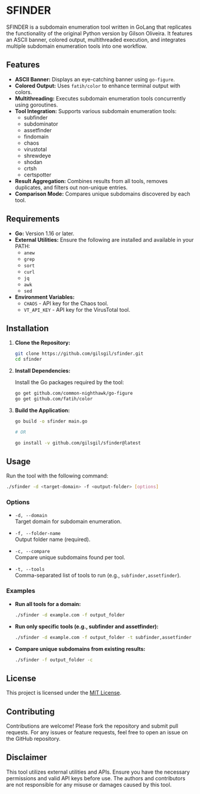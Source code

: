 # SFINDER

SFINDER is a subdomain enumeration tool written in GoLang that replicates the functionality of the original Python version by Gilson Oliveira. It features an ASCII banner, colored output, multithreaded execution, and integrates multiple subdomain enumeration tools into one workflow.

## Features

- **ASCII Banner:** Displays an eye-catching banner using `go-figure`.
- **Colored Output:** Uses `fatih/color` to enhance terminal output with colors.
- **Multithreading:** Executes subdomain enumeration tools concurrently using goroutines.
- **Tool Integration:** Supports various subdomain enumeration tools:
  - subfinder
  - subdominator
  - assetfinder
  - findomain
  - chaos
  - virustotal
  - shrewdeye
  - shodan
  - crtsh
  - certspotter
- **Result Aggregation:** Combines results from all tools, removes duplicates, and filters out non-unique entries.
- **Comparison Mode:** Compares unique subdomains discovered by each tool.

## Requirements

- **Go:** Version 1.16 or later.
- **External Utilities:** Ensure the following are installed and available in your PATH:
  - `anew`
  - `grep`
  - `sort`
  - `curl`
  - `jq`
  - `awk`
  - `sed`
- **Environment Variables:**
  - `CHAOS` - API key for the Chaos tool.
  - `VT_API_KEY` - API key for the VirusTotal tool.

## Installation

1. **Clone the Repository:**

   ```bash
   git clone https://github.com/gilsgil/sfinder.git
   cd sfinder
   ```

2. **Install Dependencies:**

   Install the Go packages required by the tool:

   ```bash
   go get github.com/common-nighthawk/go-figure
   go get github.com/fatih/color
   ```

3. **Build the Application:**

   ```bash
   go build -o sfinder main.go

   # OR

   go install -v github.com/gilsgil/sfinder@latest
   ```

## Usage

Run the tool with the following command:

```bash
./sfinder -d <target-domain> -f <output-folder> [options]
```

### Options

- `-d, --domain`  
  Target domain for subdomain enumeration.

- `-f, --folder-name`  
  Output folder name (required).

- `-c, --compare`  
  Compare unique subdomains found per tool.

- `-t, --tools`  
  Comma-separated list of tools to run (e.g., `subfinder,assetfinder`).

### Examples

- **Run all tools for a domain:**

  ```bash
  ./sfinder -d example.com -f output_folder
  ```

- **Run only specific tools (e.g., subfinder and assetfinder):**

  ```bash
  ./sfinder -d example.com -f output_folder -t subfinder,assetfinder
  ```

- **Compare unique subdomains from existing results:**

  ```bash
  ./sfinder -f output_folder -c
  ```

## License

This project is licensed under the [MIT License](LICENSE).

## Contributing

Contributions are welcome! Please fork the repository and submit pull requests. For any issues or feature requests, feel free to open an issue on the GitHub repository.

## Disclaimer

This tool utilizes external utilities and APIs. Ensure you have the necessary permissions and valid API keys before use. The authors and contributors are not responsible for any misuse or damages caused by this tool.

